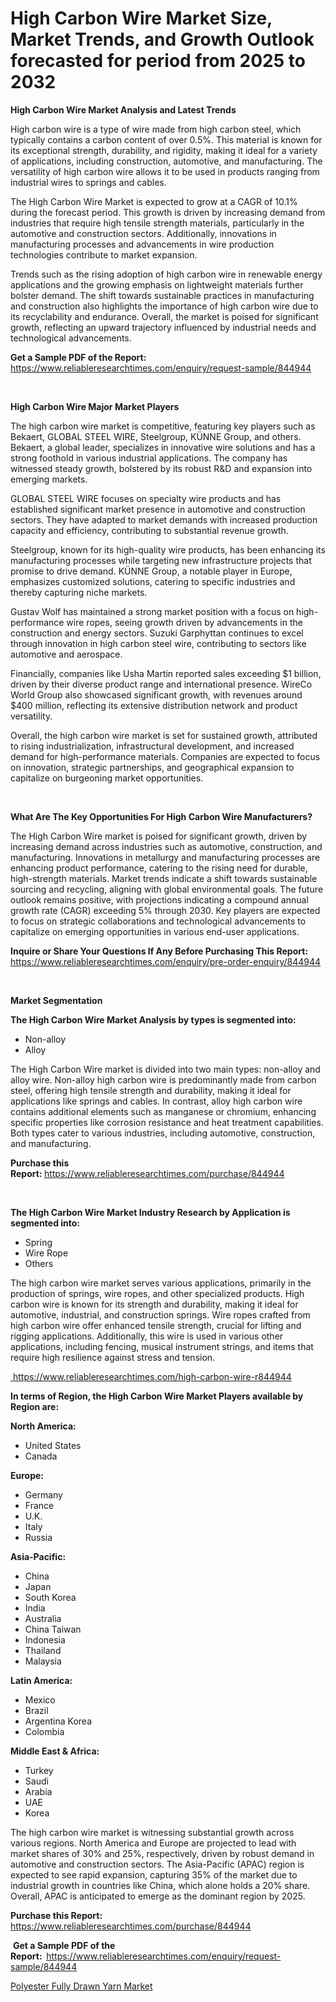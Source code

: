 <p><h1>High Carbon Wire Market Size, Market Trends, and Growth Outlook forecasted for period from 2025 to 2032</h1></p><p><strong>High Carbon Wire Market Analysis and Latest Trends</strong></p>
<p><p>High carbon wire is a type of wire made from high carbon steel, which typically contains a carbon content of over 0.5%. This material is known for its exceptional strength, durability, and rigidity, making it ideal for a variety of applications, including construction, automotive, and manufacturing. The versatility of high carbon wire allows it to be used in products ranging from industrial wires to springs and cables.</p><p>The High Carbon Wire Market is expected to grow at a CAGR of 10.1% during the forecast period. This growth is driven by increasing demand from industries that require high tensile strength materials, particularly in the automotive and construction sectors. Additionally, innovations in manufacturing processes and advancements in wire production technologies contribute to market expansion. </p><p>Trends such as the rising adoption of high carbon wire in renewable energy applications and the growing emphasis on lightweight materials further bolster demand. The shift towards sustainable practices in manufacturing and construction also highlights the importance of high carbon wire due to its recyclability and endurance. Overall, the market is poised for significant growth, reflecting an upward trajectory influenced by industrial needs and technological advancements.</p></p>
<p><strong>Get a Sample PDF of the Report:&nbsp;</strong> <a href="https://www.reliableresearchtimes.com/enquiry/request-sample/844944?utm_campaign=2203&utm_medium=2&utm_source=Github&utm_content=ia&utm_term=31032025&utm_id=high-carbon-wire">https://www.reliableresearchtimes.com/enquiry/request-sample/844944</a></p>
<p>&nbsp;</p>
<p><strong>High Carbon Wire Major Market Players</strong></p>
<p><p>The high carbon wire market is competitive, featuring key players such as Bekaert, GLOBAL STEEL WIRE, Steelgroup, KÜNNE Group, and others. Bekaert, a global leader, specializes in innovative wire solutions and has a strong foothold in various industrial applications. The company has witnessed steady growth, bolstered by its robust R&D and expansion into emerging markets.</p><p>GLOBAL STEEL WIRE focuses on specialty wire products and has established significant market presence in automotive and construction sectors. They have adapted to market demands with increased production capacity and efficiency, contributing to substantial revenue growth.</p><p>Steelgroup, known for its high-quality wire products, has been enhancing its manufacturing processes while targeting new infrastructure projects that promise to drive demand. KÜNNE Group, a notable player in Europe, emphasizes customized solutions, catering to specific industries and thereby capturing niche markets.</p><p>Gustav Wolf has maintained a strong market position with a focus on high-performance wire ropes, seeing growth driven by advancements in the construction and energy sectors. Suzuki Garphyttan continues to excel through innovation in high carbon steel wire, contributing to sectors like automotive and aerospace.</p><p>Financially, companies like Usha Martin reported sales exceeding $1 billion, driven by their diverse product range and international presence. WireCo World Group also showcased significant growth, with revenues around $400 million, reflecting its extensive distribution network and product versatility.</p><p>Overall, the high carbon wire market is set for sustained growth, attributed to rising industrialization, infrastructural development, and increased demand for high-performance materials. Companies are expected to focus on innovation, strategic partnerships, and geographical expansion to capitalize on burgeoning market opportunities.</p></p>
<p>&nbsp;</p>
<p><strong>What Are The Key Opportunities For High Carbon Wire Manufacturers?</strong></p>
<p><p>The High Carbon Wire market is poised for significant growth, driven by increasing demand across industries such as automotive, construction, and manufacturing. Innovations in metallurgy and manufacturing processes are enhancing product performance, catering to the rising need for durable, high-strength materials. Market trends indicate a shift towards sustainable sourcing and recycling, aligning with global environmental goals. The future outlook remains positive, with projections indicating a compound annual growth rate (CAGR) exceeding 5% through 2030. Key players are expected to focus on strategic collaborations and technological advancements to capitalize on emerging opportunities in various end-user applications.</p></p>
<p><strong>Inquire or Share Your Questions If Any Before Purchasing This Report:</strong> <a href="https://www.reliableresearchtimes.com/enquiry/pre-order-enquiry/844944?utm_campaign=2203&utm_medium=2&utm_source=Github&utm_content=ia&utm_term=31032025&utm_id=high-carbon-wire">https://www.reliableresearchtimes.com/enquiry/pre-order-enquiry/844944</a></p>
<p>&nbsp;</p>
<p><strong>Market Segmentation</strong></p>
<p><strong>The High Carbon Wire Market Analysis by types is segmented into:</strong></p>
<p><ul><li>Non-alloy</li><li>Alloy</li></ul></p>
<p><p>The High Carbon Wire market is divided into two main types: non-alloy and alloy wire. Non-alloy high carbon wire is predominantly made from carbon steel, offering high tensile strength and durability, making it ideal for applications like springs and cables. In contrast, alloy high carbon wire contains additional elements such as manganese or chromium, enhancing specific properties like corrosion resistance and heat treatment capabilities. Both types cater to various industries, including automotive, construction, and manufacturing.</p></p>
<p><strong>Purchase this Report:&nbsp;</strong><a href="https://www.reliableresearchtimes.com/purchase/844944?utm_campaign=2203&utm_medium=2&utm_source=Github&utm_content=ia&utm_term=31032025&utm_id=high-carbon-wire">https://www.reliableresearchtimes.com/purchase/844944</a></p>
<p>&nbsp;</p>
<p><strong>The High Carbon Wire Market Industry Research by Application is segmented into:</strong></p>
<p><ul><li>Spring</li><li>Wire Rope</li><li>Others</li></ul></p>
<p><p>The high carbon wire market serves various applications, primarily in the production of springs, wire ropes, and other specialized products. High carbon wire is known for its strength and durability, making it ideal for automotive, industrial, and construction springs. Wire ropes crafted from high carbon wire offer enhanced tensile strength, crucial for lifting and rigging applications. Additionally, this wire is used in various other applications, including fencing, musical instrument strings, and items that require high resilience against stress and tension.</p></p>
<p><a href="https://www.reliableresearchtimes.com/high-carbon-wire-r844944?utm_campaign=2203&utm_medium=2&utm_source=Github&utm_content=ia&utm_term=31032025&utm_id=high-carbon-wire">&nbsp;https://www.reliableresearchtimes.com/high-carbon-wire-r844944</a></p>
<p><strong>In terms of Region, the High Carbon Wire Market Players available by Region are:</strong></p>
<p>
    <p> <strong> North America: </strong>
        <ul>
            <li>United States</li>
            <li>Canada</li>
        </ul>
        </p> 
    <p> <strong> Europe: </strong>
        <ul>
            <li>Germany</li>
            <li>France</li>
            <li>U.K.</li>
            <li>Italy</li>
            <li>Russia</li>
        </ul>
        </p> 
    <p> <strong> Asia-Pacific: </strong>
        <ul>
            <li>China</li>
            <li>Japan</li>
            <li>South Korea</li>
            <li>India</li>
            <li>Australia</li>
            <li>China Taiwan</li>
            <li>Indonesia</li>
            <li>Thailand</li>
            <li>Malaysia</li>
        </ul>
        </p> 
    <p> <strong> Latin America: </strong>
        <ul>
            <li>Mexico</li>
            <li>Brazil</li>
            <li>Argentina Korea</li>
            <li>Colombia</li>
        </ul>
        </p> 
    <p> <strong> Middle East & Africa: </strong>
        <ul>
            <li>Turkey</li>
            <li>Saudi</li>
            <li>Arabia</li>
            <li>UAE</li>
            <li>Korea</li>
        </ul>
    </p>
    </p>
<p><p>The high carbon wire market is witnessing substantial growth across various regions. North America and Europe are projected to lead with market shares of 30% and 25%, respectively, driven by robust demand in automotive and construction sectors. The Asia-Pacific (APAC) region is expected to see rapid expansion, capturing 35% of the market due to industrial growth in countries like China, which alone holds a 20% share. Overall, APAC is anticipated to emerge as the dominant region by 2025.</p></p>
<p><strong>Purchase this Report: </strong><a href="https://www.reliableresearchtimes.com/purchase/844944?utm_campaign=2203&utm_medium=2&utm_source=Github&utm_content=ia&utm_term=31032025&utm_id=high-carbon-wire">https://www.reliableresearchtimes.com/purchase/844944</a></p>
<p>&nbsp;<strong>Get a Sample PDF of the Report:&nbsp;&nbsp;</strong><a href="https://www.reliableresearchtimes.com/enquiry/request-sample/844944?utm_campaign=2203&utm_medium=2&utm_source=Github&utm_content=ia&utm_term=31032025&utm_id=high-carbon-wire">https://www.reliableresearchtimes.com/enquiry/request-sample/844944</a></p>
<p><strong></strong></p>
<p><p><a href="https://github.com/nkomdaumis16/Market-Research-Report-List-1/blob/main/polyester-fully-drawn-yarn-market.md?utm_campaign=2203&utm_medium=2&utm_source=Github&utm_content=ia&utm_term=31032025&utm_id=high-carbon-wire">Polyester Fully Drawn Yarn Market</a></p></p>